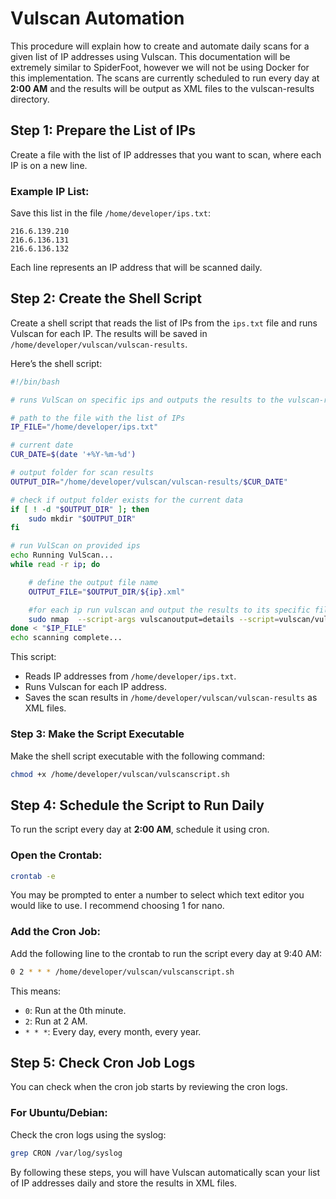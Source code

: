 
# Vulscan Automation

This procedure will explain how to create and automate daily scans for a given list of IP addresses using Vulscan. This documentation will be extremely similar to SpiderFoot, however we will not be using Docker for this implementation. The scans are currently scheduled to run every day at **2:00 AM** and the results will be output as XML files to the vulscan-results directory.

## Step 1: Prepare the List of IPs

Create a file with the list of IP addresses that you want to scan, where each IP is on a new line.

### Example IP List:
Save this list in the file `/home/developer/ips.txt`:
```
216.6.139.210
216.6.136.131
216.6.136.132
```
Each line represents an IP address that will be scanned daily.

## Step 2: Create the Shell Script

Create a shell script that reads the list of IPs from the `ips.txt` file and runs Vulscan for each IP. The results will be saved in `/home/developer/vulscan/vulscan-results`.

Here’s the shell script:

```bash
#!/bin/bash

# runs VulScan on specific ips and outputs the results to the vulscan-results folder

# path to the file with the list of IPs
IP_FILE="/home/developer/ips.txt"

# current date
CUR_DATE=$(date '+%Y-%m-%d')

# output folder for scan results
OUTPUT_DIR="/home/developer/vulscan/vulscan-results/$CUR_DATE"

# check if output folder exists for the current data
if [ ! -d "$OUTPUT_DIR" ]; then
    sudo mkdir "$OUTPUT_DIR"
fi

# run VulScan on provided ips
echo Running VulScan...
while read -r ip; do

    # define the output file name
    OUTPUT_FILE="$OUTPUT_DIR/${ip}.xml"

    #for each ip run vulscan and output the results to its specific file
    sudo nmap  --script-args vulscanoutput=details --script=vulscan/vulscan.nse -sV -p- "$ip" -oX "$OUTPUT_FILE"
done < "$IP_FILE"
echo scanning complete...
```

This script:
- Reads IP addresses from `/home/developer/ips.txt`.
- Runs Vulscan for each IP address.
- Saves the scan results in `/home/developer/vulscan/vulscan-results` as XML files.

### Step 3: Make the Script Executable
Make the shell script executable with the following command:
```bash
chmod +x /home/developer/vulscan/vulscanscript.sh
```

## Step 4: Schedule the Script to Run Daily

To run the script every day at **2:00 AM**, schedule it using cron.

### Open the Crontab:
```bash
crontab -e
```
You may be prompted to enter a number to select which text editor you would like to use. I recommend choosing 1 for nano.

### Add the Cron Job:
Add the following line to the crontab to run the script every day at 9:40 AM:
```bash
0 2 * * * /home/developer/vulscan/vulscanscript.sh
```

This means:
- `0`: Run at the 0th minute.
- `2`: Run at 2 AM.
- `* * *`: Every day, every month, every year.

## Step 5: Check Cron Job Logs

You can check when the cron job starts by reviewing the cron logs.

### For Ubuntu/Debian:
Check the cron logs using the syslog:
```bash
grep CRON /var/log/syslog
```
By following these steps, you will have Vulscan automatically scan your list of IP addresses daily and store the results in XML files.
